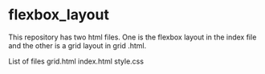 # flexbox_layout
This repository has two html files. One is the flexbox layout in the index file and the other is a grid layout in grid .html.

List of files
grid.html
index.html
style.css

